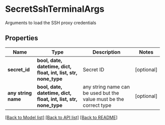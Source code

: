# SecretSshTerminalArgs

Arguments to load the SSH proxy credentials

## Properties
Name | Type | Description | Notes
------------ | ------------- | ------------- | -------------
**secret_id** | **bool, date, datetime, dict, float, int, list, str, none_type** | Secret ID | [optional] 
**any string name** | **bool, date, datetime, dict, float, int, list, str, none_type** | any string name can be used but the value must be the correct type | [optional]

[[Back to Model list]](../README.md#documentation-for-models) [[Back to API list]](../README.md#documentation-for-api-endpoints) [[Back to README]](../README.md)


